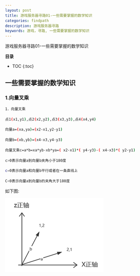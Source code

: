 ```yaml
---
layout: post
title: 游戏服务器寻路01-一些需要掌握的数学知识
categories: findpath
description: 游戏服务器寻路
keywords: 游戏，寻路, 一些需要掌握的数学知识
---
```


游戏服务器寻路01-一些需要掌握的数学知识

**目录**

* TOC
{:toc}

## 一些需要掌握的数学知识

### 1.向量叉乘

```sh
1．向量叉乘

点1(x1,y1),点2(x2,y2),点3(x3,y3),点4(x4,y4)

向量a=(xa,ya)=(x2-x1,y2-y1)

向量b=(xb,yb)=(x4-x3,y4-y3)

向量叉乘c=a*b=xa*yb-xb*ya=( x2-x1)*( y4-y3)-( x4-x3)*( y2-y1)

c>0表示向量a到向量b夹角小于180度

c=0表示向量a和向量b平行或者在一条直线上

C<0表示向量a到向量b的夹角大于180度
```

如下图:

![](/images/posts/findpath/1.png)

